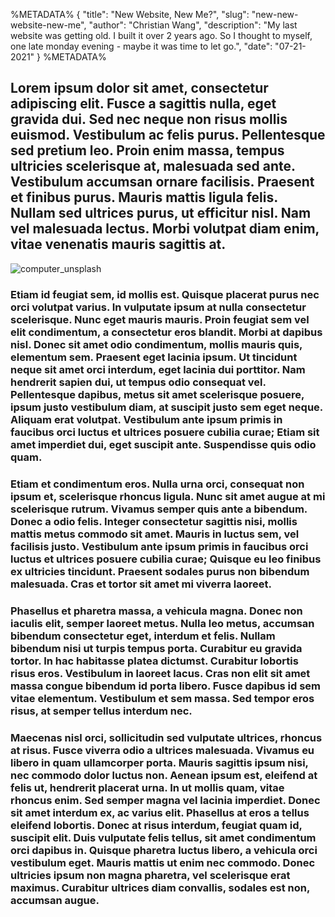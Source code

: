 %METADATA%
{
	"title": "New Website, New Me?",
	"slug": "new-new-website-new-me",
	"author": "Christian Wang",
	"description": "My last website was getting old. I built it over 2 years ago. So I thought to myself, one late monday evening - maybe it was time to let go.",
	"date": "07-21-2021"
}
%METADATA%

## Lorem ipsum dolor sit amet, consectetur adipiscing elit. Fusce a sagittis nulla, eget gravida dui. Sed nec neque non risus mollis euismod. Vestibulum ac felis purus. Pellentesque sed pretium leo. Proin enim massa, tempus ultricies scelerisque at, malesuada sed ante. Vestibulum accumsan ornare facilisis. Praesent et finibus purus. Mauris mattis ligula felis. Nullam sed ultrices purus, ut efficitur nisl. Nam vel malesuada lectus. Morbi volutpat diam enim, vitae venenatis mauris sagittis at.

<img src="https://images.unsplash.com/photo-1498050108023-c5249f4df085?ixid=MnwxMjA3fDB8MHxwaG90by1wYWdlfHx8fGVufDB8fHx8&ixlib=rb-1.2.1&auto=format&fit=crop&w=1504&q=80" alt="computer_unsplash">

### Etiam id feugiat sem, id mollis est. Quisque placerat purus nec orci volutpat varius. In vulputate ipsum at nulla consectetur scelerisque. Nunc eget mauris mauris. Proin feugiat sem vel elit condimentum, a consectetur eros blandit. Morbi at dapibus nisl. Donec sit amet odio condimentum, mollis mauris quis, elementum sem. Praesent eget lacinia ipsum. Ut tincidunt neque sit amet orci interdum, eget lacinia dui porttitor. Nam hendrerit sapien dui, ut tempus odio consequat vel. Pellentesque dapibus, metus sit amet scelerisque posuere, ipsum justo vestibulum diam, at suscipit justo sem eget neque. Aliquam erat volutpat. Vestibulum ante ipsum primis in faucibus orci luctus et ultrices posuere cubilia curae; Etiam sit amet imperdiet dui, eget suscipit ante. Suspendisse quis odio quam.

### Etiam et condimentum eros. Nulla urna orci, consequat non ipsum et, scelerisque rhoncus ligula. Nunc sit amet augue at mi scelerisque rutrum. Vivamus semper quis ante a bibendum. Donec a odio felis. Integer consectetur sagittis nisi, mollis mattis metus commodo sit amet. Mauris in luctus sem, vel facilisis justo. Vestibulum ante ipsum primis in faucibus orci luctus et ultrices posuere cubilia curae; Quisque eu leo finibus ex ultricies tincidunt. Praesent sodales purus non bibendum malesuada. Cras et tortor sit amet mi viverra laoreet.

### Phasellus et pharetra massa, a vehicula magna. Donec non iaculis elit, semper laoreet metus. Nulla leo metus, accumsan bibendum consectetur eget, interdum et felis. Nullam bibendum nisi ut turpis tempus porta. Curabitur eu gravida tortor. In hac habitasse platea dictumst. Curabitur lobortis risus eros. Vestibulum in laoreet lacus. Cras non elit sit amet massa congue bibendum id porta libero. Fusce dapibus id sem vitae elementum. Vestibulum et sem massa. Sed tempor eros risus, at semper tellus interdum nec.

### Maecenas nisl orci, sollicitudin sed vulputate ultrices, rhoncus at risus. Fusce viverra odio a ultrices malesuada. Vivamus eu libero in quam ullamcorper porta. Mauris sagittis ipsum nisi, nec commodo dolor luctus non. Aenean ipsum est, eleifend at felis ut, hendrerit placerat urna. In ut mollis quam, vitae rhoncus enim. Sed semper magna vel lacinia imperdiet. Donec sit amet interdum ex, ac varius elit. Phasellus at eros a tellus eleifend lobortis. Donec at risus interdum, feugiat quam id, suscipit elit. Duis vulputate felis tellus, sit amet condimentum orci dapibus in. Quisque pharetra luctus libero, a vehicula orci vestibulum eget. Mauris mattis ut enim nec commodo. Donec ultricies ipsum non magna pharetra, vel scelerisque erat maximus. Curabitur ultrices diam convallis, sodales est non, accumsan augue.


